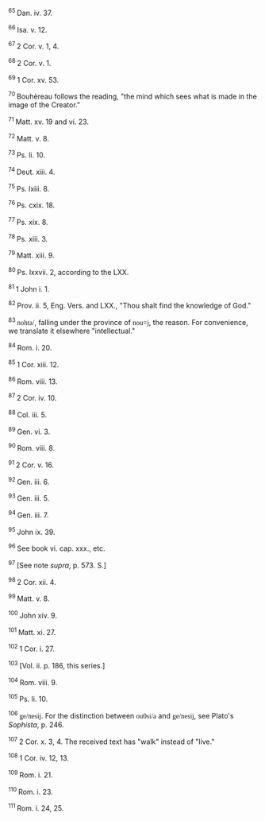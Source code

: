 <body>
 <p><a name="P11002_2961631"></a>
 <sup>65 </sup>Dan. iv. 37.</p>
 
 <p><a name="P11003_2961900"></a>
 <sup>66 </sup>Isa. v. 12.</p>
 
 <p><a name="P11007_2962427"></a>
 <sup>67 </sup>2 Cor. v. 1, 4.</p>
 
 <p><a name="P11008_2963846"></a>
 <sup>68 </sup>2 Cor. v. 1.</p>
 
 <p><a name="P11009_2963938"></a>
 <sup>69 </sup>1 Cor. xv. 53. </p>
 
 <p><a name="P11013_2965591"></a>
 <sup>70 </sup>Bouhèreau follows the reading, "the mind which sees what is made in the image of the Creator."</p>
 
 <p><a name="P11014_2965934"></a>
 <sup>71 </sup>Matt. xv. 19 and vi. 23.</p>
 
 <p><a name="P11015_2966068"></a>
 <sup>72 </sup>Matt. v. 8.</p>
 
 <p><a name="P11016_2966316"></a>
 <sup>73 </sup>Ps. li. 10.</p>
 
 <p><a name="P11020_2966656"></a>
 <sup>74 </sup>Deut. xiii. 4.</p>
 
 <p><a name="P11021_2966844"></a>
 <sup>75 </sup>Ps. lxiii. 8.</p>
 
 <p><a name="P11022_2967394"></a>
 <sup>76 </sup>Ps. cxix. 18.</p>
 
 <p><a name="P11023_2967479"></a>
 <sup>77 </sup>Ps. xix. 8.</p>
 
 <p><a name="P11024_2967554"></a>
 <sup>78 </sup>Ps. xiii. 3.</p>
 
 <p><a name="P11025_2967855"></a>
 <sup>79 </sup>Matt. xiii. 9.</p>
 
 <p><a name="P11026_2968168"></a>
 <sup>80 </sup>Ps. lxxvii. 2, according to the LXX.</p>
 
 <p><a name="P11027_2968353"></a>
 <sup>81 </sup>1 John i. 1.</p>
 
 <p><a name="P11028_2968563"></a>
 <sup>82 </sup>Prov. ii. 5, Eng. Vers. and LXX., "Thou shalt find the knowledge of God." </p>
 
 <p><a name="P11038_2973848"></a>
 <sup>83 </sup><font face="SPIonic">nohta/</font>, falling under the province of <font face="SPIonic">nou=j</font>, the reason. For convenience, we translate it elsewhere "intellectual."</p>
 
 <p><a name="P11039_2974469"></a>
 <sup>84 </sup>Rom. i. 20. </p>
 
 <p><a name="P11043_2975582"></a>
 <sup>85 </sup>1 Cor. xiii. 12.</p>
 
 <p><a name="P11044_2976385"></a>
 <sup>86 </sup>Rom. viii. 13.</p>
 
 <p><a name="P11045_2976473"></a>
 <sup>87 </sup>2 Cor. iv. 10.</p>
 
 <p><a name="P11046_2976544"></a>
 <sup>88 </sup>Col. iii. 5.</p>
 
 <p><a name="P11047_2976677"></a>
 <sup>89 </sup>Gen. vi. 3.</p>
 
 <p><a name="P11048_2976753"></a>
 <sup>90 </sup> Rom. viii. 8.</p>
 
 <p><a name="P11052_2977720"></a>
 <sup>91 </sup>2 Cor. v. 16.</p>
 
 <p><a name="P11053_2978570"></a>
 <sup>92 </sup>Gen. iii. 6.</p>
 
 <p><a name="P11054_2978783"></a>
 <sup>93 </sup>Gen. iii. 5.</p>
 
 <p><a name="P11055_2978885"></a>
 <sup>94 </sup>Gen. iii. 7.</p>
 
 <p><a name="P11056_2979447"></a>
 <sup>95 </sup>John ix. 39. </p>
 
 <p><a name="P11060_2980309"></a>
 <sup>96 </sup>See book vi. cap. xxx., etc. </p>
 
 <p><a name="P11067_2987179"></a>
 <sup>97 </sup>[See note <i>supra</i>, p. 573. S.]</p>
 
 <p><a name="P11071_2988502"></a>
 <sup>98 </sup>2 Cor. xii. 4.</p>
 
 <p><a name="P11072_2988846"></a>
 <sup>99 </sup>Matt. v. 8.</p>
 
 <p><a name="P11073_2989019"></a>
 <sup>100 </sup>John xiv. 9. </p>
 
 <p><a name="P11077_2990373"></a>
 <sup>101 </sup>Matt. xi. 27.</p>
 
 <p><a name="P11078_2991565"></a>
 <sup>102 </sup>1 Cor. i. 27.</p>
 
 <p><a name="P11079_2992156"></a>
 <sup>103 </sup>[Vol. ii. p. 186, this series.]</p>
 
 <p><a name="P11083_2993384"></a>
 <sup>104 </sup>Rom. viii. 9.</p>
 
 <p><a name="P11084_2993647"></a>
 <sup>105 </sup>Ps. li. 10.</p>
 
 <p><a name="P11085_2993923"></a>
 <sup>106 </sup><font face="SPIonic">ge/nesij</font>. For the distinction between <font face="SPIonic">ou0si/a</font> and <font face="SPIonic">ge/nesij</font>, see Plato's <i>Sophista</i>, p. 246. </p>
 
 <p><a name="P11089_2996454"></a>
 <sup>107 </sup>2 Cor. x. 3, 4. The received text has "walk" instead of "live."</p>
 
 <p><a name="P11090_2997213"></a>
 <sup>108 </sup>1 Cor. iv. 12, 13.</p>
 
 <p><a name="P11094_2999589"></a>
 <sup>109 </sup>Rom. i. 21.</p>
 
 <p><a name="P11095_2999951"></a>
 <sup>110 </sup>Rom. i. 23.</p>
 
 <p><a name="P11096_3000209"></a>
 <sup>111 </sup>Rom. i. 24, 25. </p>
 
 </body>